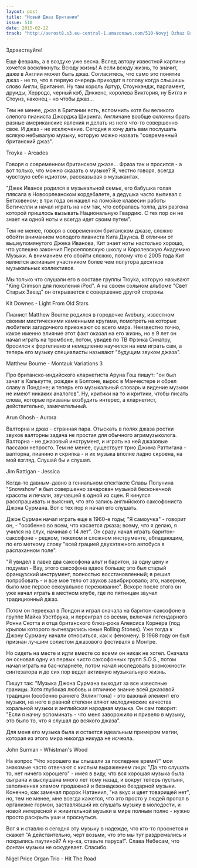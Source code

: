 ```yaml
---
layout: post
title: "Новый Джаз Британии"
issue: 510
date: 2015-02-22
track: "http://aerost8.s3.eu-central-1.amazonaws.com/510-Novyj Dzhaz Britanii.mp3"
---
```


Здравствуйте!

Еще февраль, а в воздухе уже весна. Вслед автору известной картины хочется воскликнуть: Всюду жизнь! А если всюду жизнь, то значит, даже в Англии может быть джаз. Согласитесь, что само это понятие джаз - не то, что в первую очередь приходит в голову когда слышишь слово Англи, Британия. Ну там король Артур, Стоунхэндж, парламент, друиды, Херродс, черный кэб, Диккенс, королева Виктория, ну Битлз и Стоунз, наконец - но чтобы джаз...

Тем не менее, джаз в Британии есть, вспомнить хотя бы великого слепого пианиста Джорджа Ширинга. Англичане вообще склонны брать разные американские явления и делать из него что-то совершенно свое. И джаз - не исключение. Сегодня я хочу дать вам послушать всякую небывалую музыку, которую можно назвать "современный британский джаз".

Troyka - Arcades

Говоря о современном британском джазе... Фраза так и просится - а вот только, что можно сказать о музыке? Я, честно говоря, всегда чувствую себя идиотом, рассказывая о музыкантах.

"Джек Иванов родился в музыкальной семье, его бабушка голая плясала в Новоорлеанском кордебалете, а дедушка часто выпивал с Бетховеном; в три года он нашел на помойке клавесин работы Ботичелли и начал играть на нем так, что собралась толпа, для разгона которой пришлось вызывать Национальную Гвардию. С тех пор он не знает ни одной ноты и всегда идет своим путем".

Тем не менее, говоря о современном британском джазе, сложно обойти вниманием молодого пианиста Кита Даунса. В отличии от вышеупомянутого Джека Иванова, Кит знает ноты настолько хорошо, что успешно закончил Перселловскую школу и Королевскую Академию Музыки. А вниманием его обойти сложно, потому что с 2005 года Кит является активным участником более чем полутора десятков музыкальных коллективов.

Мы только что слушали его в составе группы Troyka, которую называют "King Crimson для поколения iPod". А на своем сольном альбоме "Свет Старых Звезд" он открывается с совершенно другой стороны.

Kit Downes - Light From Old Stars

Пианист Matthew Bourne родился в городочке Avebury, известном своими мистическими каменными кругами, помотреть на которые любители загадочного приезжают со всего мира. Неизвестно точно, какое именно влияние этот факт оказал на его жизнь, но в 9 лет он начал играть на тромбоне, потом, увидев по ТВ Фрэнка Синатру, бросился к фортепиано и немедленно научился на нем играть сам, а теперь его музыку специалисты называют "будущим звуком джаза".

Matthew Bourne - Montauk Variations 3

Про британско-индийского кларнетиста Аруна Гош пишут: "он был зачат в Калькутте, рожден в Болтоне, вырос в Манчестере и обрел славу в Лондоне; и теперь его музыкальный словарь и видение музыки не имеют никаких аналогов". Ну, критики на то и критики, чтобы писать слова, которые призваны возбудить интерес, а кларнетист, действительно, замечательный.

Arun Ghosh - Aurora

Валторна и джаз - странная пара. Отыскать в полях джаза ростки звуков валторны задача не простая для обычного агримузыколога. Валторна - не джазовый инструмент, и играть на ней джазовые пассажи непросто. Тем не менее, существует трио Джима Раттигана - валторна, пианино и скрипка - и их музыка вполне ладно скроена, на мой взгляд. Слушай бы и слушал.

Jim Rattigan - Jessica

Когда-то давным-давно в гениальном спектакле Славы Полунина "Snowshow" я был совершенно зачарован музыкой бесконечной красоты и печали, звучавшей в одной из сцен. Я кинулся расспрашивать и выяснил, что это запись английского саксофониста Джона Сурмана. Вот с тех пор я начал его слушать.

Джон Сурман начал играть еще в 1960-е годы; "Я самоучка" - говорит он, - "особенно во всем, что касается джаза; всему, что я делаю, я учился на слух, начиная с 14 лет". Он сразу начал играть баритон-саксофоне - редком, тяжелом и сложном инструменте, обладающим, по его меткому слову "всей грацией двухэтажного автобуса в распаханном поле".

"Я увидел в лавке два саксофона альт и баритон, за одну цену и подумал - Вау, этого саксофона вдвое больше; это был старый французский инструмент, полностью восстановленный; я решил попробовать - и все мое тело от звуков завибрировало; это, наверное, было мое первое сексуальное переживание". Вскоре после этого он уже начал играть в местном клубе, где по пятницам звучал традиционный джаз.

Потом он переехал в Лондон и играл сначала на баритон-саксофоне в группе Майка Уэстбрука, и переиграл со всеми, включая легендарного Ронни Скотта и отца британского блюз-рока Алексиса Корнера (под крылом которого выгнездились юные Rolling Stones). Уже тогда к Джону Сурману начали относиться, как к феномену. В 1968 году он был признан лучшим солистом джазового фестиваля в Монтре.

Но сидеть на месте и идти вместе со всеми он никак не хотел. Сначала он основал одну из первых чисто саксофонных групп S.O.S., потом начал играть на бас-кларнете, потом начал исследовать возможности синтезатора и до сих пор ведет активную музыкальную жизнь.

Пишут так: "Музыка Джона Сурмана выходит за все известные границы. Хотя глубокая любовь и отличное знание всей джазовой традиции (особенно раннего Эллингтона) - это важный элемент его музыки, на него в равной степени вляют мелодические качества хоральной музыки и английская народная музыка. Он сам говорит: "Если я начну вспоминать - что меня заворожило и привело в музыку, это было то, что я слушал до всякого джаза".

Для меня его музыка была и остается идеальным примером магии, которая из этого мира никогда никуда не исчезла.

John Surman - Whistman's Wood

На вопрос "Что хорошего вы слышали за последнее время?" мои знакомые часто отвечают с кислым выражением лица: "Да что слушать то, нет ничего хорошего" - имея в виду, что вся хорошая музыка была сыграна и выслушана много лет тому назад, и вокруг теперь пустыня, заполненная хламом продажной и безнадежно бездарной музыки. Конечно, как замечал пророк Натаниил, "на вкус и цвет товарищей нет", но, тем не менее, мне всегда кажется, что это просто у людей пропал в организме гормон, заставлявший их слушать музыку в молодости, и новой интересной и живительной музыки в мире полным полно - нужно просто раскрыть уши и проснуться.

Вот я и ставлю я сегодня эту музыку в надежде, что кто-то проснется и скажет "А действительно, черт возьми, что это мы тут раздремались и покрылись паутиной? А ну-ка, ставьте паруса!". Слава Небесам, что фонтан музыки не оскудевает. Спасибо.

Nigel Price Organ Trio - Hit The Road
